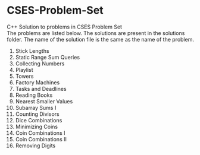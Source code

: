 # CSES-Problem-Set
C++ Solution to problems in CSES Problem Set <br>
The problems are listed below. The solutions are present in the solutions folder. The name of the solution file is the same as the name of the problem. <br>
1. Stick Lengths
2. Static Range Sum Queries
3. Collecting Numbers
4. Playlist
5. Towers
6. Factory Machines
7. Tasks and Deadlines
8. Reading Books
9. Nearest Smaller Values
10. Subarray Sums I
11. Counting Divisors
12. Dice Combinations
13. Minimizing Coins
14. Coin Combinations I
15. Coin Combinations II
16. Removing Digits


